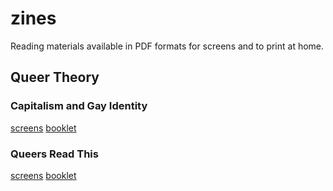 # zines
Reading materials available in PDF formats for screens and to print at home.

## Queer Theory

### Capitalism and Gay Identity
[screens](url)
[booklet](url)

### Queers Read This
[screens](url)
[booklet](url)
